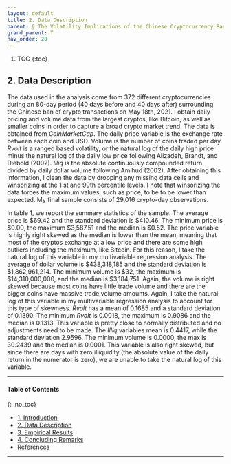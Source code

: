 ```yaml
---
layout: default
title: 2. Data Description
parent: § The Volatility Implications of the Chinese Cryptocurrency Ban 
grand_parent: T 
nav_order: 20 
---
```

<style>
.dont-break-out {
  /* These are technically the same, but use both */
  overflow-wrap: break-word;
  word-wrap: break-word;

     -ms-word-break: break-all;
  /* This is the dangerous one in WebKit, as it breaks things wherever */
  word-break: break-all;
  /* Instead use this non-standard one: */
  word-break: break-word;
}

.youtube-container {
    position: relative;
    width: 100%;
    height: 0;
    padding-bottom: 56.25%;
}
.youtube-video {
    position: absolute;
    top: 0;
    left: 0;
    width: 100%;
    height: 100%;
}

</style>

<div class="dont-break-out" markdown="1">

1. TOC
{:toc}

## 2. Data Description
The data used in the analysis come from 372 different cryptocurrencies during an 80-day period (40 days before and 40 days after) surrounding the Chinese ban of crypto transactions on May 18th, 2021. I obtain daily pricing and volume data from the largest cryptos, like Bitcoin, as well as smaller coins in order to capture a broad crypto market trend. The data is obtained from *CoinMarketCap*. The daily price variable is the exchange rate between each coin and USD. Volume is the number of coins traded per day. *Rvolt* is a ranged based volatility, or the natural log of the daily high price minus the natural log of the daily low price following Alizadeh, Brandt, and Diebold (2002). *Illiq* is the absolute continuously compounded return divided by daily dollar volume following Amihud (2002). After obtaining this information, I clean the data by dropping any missing data cells and winsorizing at the 1 st and 99th percentile levels. I note that winsorizing the data forces the maximum values, such as price, to be to be lower than expected. My final sample consists of 29,016 crypto-day observations.

In table 1, we report the summary statistics of the sample. The average price is $69.42 and the standard deviation is $410.46. The minimum price is $0.00, the maximum $3,587.51 and the median is $0.52. The price variable is highly right skewed as the median is lower than the mean, meaning that most of the cryptos exchange at a low price and there are some high outliers including the maximum, like Bitcoin. For this reason, I take the natural log of this variable in my multivariable regression analysis. The average of dollar volume is $438,318,185 and the standard deviation is $1,862,961,214. The minimum volume is $32, the maximum is $14,310,000,000, and the median is $3,184,751. Again, the volume is right skewed because most coins have little trade volume and there are the bigger coins have massive trade volume amounts. Again, I take the natural log of this variable in my multivariable regression analysis to account for this type of skewness. *Rvolt* has a mean of 0.1685 and a standard deviation of 0.1390. The minimum *Rvolt* is 0.0018, the maximum is 0.9086 and the median is 0.1313. This variable is pretty close to normally distributed and no adjustments need to be made. The *Illiq* variables mean is 0.4417, while the standard deviation 2.9596. The minimum volume is 0.0000, the max is 30.2439 and the median is 0.0001. This variable is also right skewed, but since there are days with zero illiquidity (the absolute value of the daily return in the numerator is zero), we are unable to take the natural log of this variable.

***

#### Table of Contents
{: .no_toc}

<ul><li> <a href="/docs/T/The-Volatility-Implications-of-the-Chinese-Cryptocurrency-Ban-1/">
1. Introduction</a></li><li> <a href="/docs/T/The-Volatility-Implications-of-the-Chinese-Cryptocurrency-Ban-2/">
2. Data Description</a></li><li> <a href="/docs/T/The-Volatility-Implications-of-the-Chinese-Cryptocurrency-Ban-3/">
3. Empirical Results</a></li><li> <a href="/docs/T/The-Volatility-Implications-of-the-Chinese-Cryptocurrency-Ban-4/">
4. Concluding Remarks</a></li><li> <a href="/docs/T/The-Volatility-Implications-of-the-Chinese-Cryptocurrency-Ban-5/">
References</a></li></ul>


***

</div>
